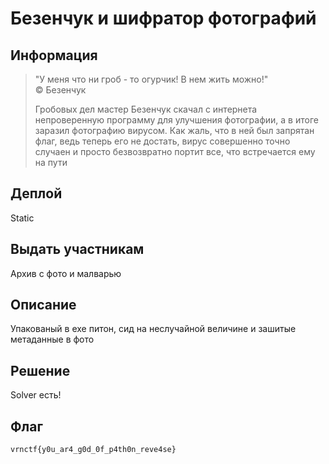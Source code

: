 # Безенчук и шифратор фотографий

## Информация 

> "У меня что ни гроб - то огурчик! В нем жить можно!"  
> © Безенчук
> 
> Гробовых дел мастер Безенчук скачал с интернета непроверенную программу для улучшения фотографии, 
> а в итоге заразил фотографию вирусом. Как жаль, что в ней был запрятан флаг, ведь теперь его не достать, 
> вирус совершенно точно случаен и просто безвозвратно портит все, что встречается ему на пути

## Деплой

Static

## Выдать участникам

Архив с фото и малварью

## Описание

Упакованый в exe питон, сид на неслучайной величине и зашитые метаданные в фото

## Решение 

Solver есть!

## Флаг
`vrnctf{y0u_ar4_g0d_0f_p4th0n_reve4se}`
